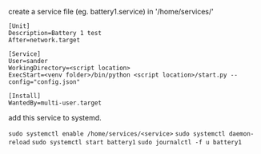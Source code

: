 create a service file (eg. battery1.service) in '/home/services/'

```
[Unit]
Description=Battery 1 test
After=network.target

[Service]
User=sander
WorkingDirectory=<script location>
ExecStart=<venv folder>/bin/python <script location>/start.py --config="config.json"

[Install]
WantedBy=multi-user.target
```

add this service to systemd.

`sudo systemctl enable /home/services/<service>`
`sudo systemctl daemon-reload`
`sudo systemctl start battery1`
`sudo journalctl -f u battery1`
